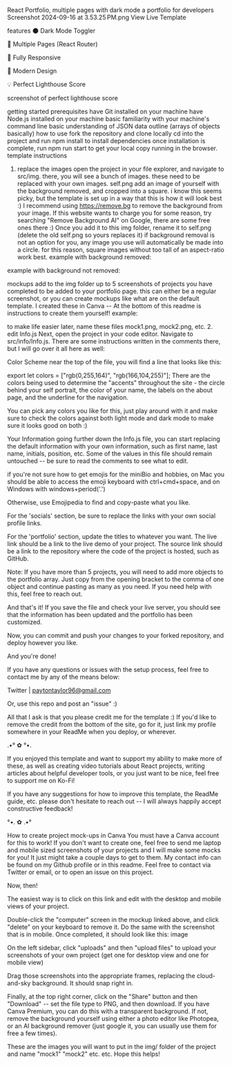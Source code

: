 React Portfolio, multiple pages with dark mode
a portfolio for developers
Screenshot 2024-09-16 at 3.53.25 PM.png
View Live Template

features
🌑 Dark Mode Toggler

📖 Multiple Pages (React Router)

📱 Fully Responsive

🎨 Modern Design

💡 Perfect Lighthouse Score

screenshot of perfect lighthouse score

getting started
prerequisites
have Git installed on your machine
have Node.js installed on your machine
basic familiarity with your machine's command line
basic understanding of JSON data outline (arrays of objects basically)
how to use
fork the repository and clone locally
cd into the project and run npm install to install dependencies
once installation is complete, run npm run start to get your local copy running in the browser.
template instructions
1. replace the images
open the project in your file explorer, and navigate to src/img. there, you will see a bunch of images. these need to be replaced with your own images.
self.png
add an image of yourself with the background removed, and cropped into a square. i know this seems picky, but the template is set up in a way that this is how it will look best :) I recommend using https://remove.bg to remove the background from your image. If this website wants to charge you for some reason, try searching "Remove Background AI" on Google, there are some free ones there :)
Once you add it to this img folder, rename it to self.png (delete the old self.png so yours replaces it)
if background removal is not an option for you, any image you use will automatically be made into a circle. for this reason, square images without too tall of an aspect-ratio work best.
example with background removed:


example with background not removed:


mockups
add to the img folder up to 5 screenshots of projects you have completed to be added to your portfolio page. this can either be a regular screenshot, or you can create mockups like what are on the default template. I created these in Canva -- At the bottom of this readme is instructions to create them yourself!
example: 

to make life easier later, name these files mock1.png, mock2.png, etc.
2. edit Info.js
Next, open the project in your code editor. Navigate to src/info/Info.js. There are some instructions written in the comments there, but I will go over it all here as well:

Color Scheme
near the top of the file, you will find a line that looks like this:

export let colors = ["rgb(0,255,164)", "rgb(166,104,255)"];
There are the colors being used to determine the "accents" throughout the site - the circle behind your self portrait, the color of your name, the labels on the about page, and the underline for the navigation.

You can pick any colors you like for this, just play around with it and make sure to check the colors against both light mode and dark mode to make sure it looks good on both :)

Your Information
going further down the Info.js file, you can start replacing the default information with your own information, such as first name, last name, initials, position, etc. Some of the values in this file should remain untouched -- be sure to read the comments to see what to edit.

if you're not sure how to get emojis for the miniBio and hobbies, on Mac you should be able to access the emoji keyboard with ctrl+cmd+space, and on Windows with windows+period('.')

Otherwise, use Emojipedia to find and copy-paste what you like.

For the 'socials' section, be sure to replace the links with your own social profile links.

For the 'portfolio' section, update the titles to whatever you want. The live link should be a link to the live demo of your project. The source link should be a link to the repository where the code of the project is hosted, such as GitHub.

Note: If you have more than 5 projects, you will need to add more objects to the portfolio array. Just copy from the opening bracket to the comma of one object and continue pasting as many as you need. If you need help with this, feel free to reach out.

And that's it! If you save the file and check your live server, you should see that the information has been updated and the portfolio has been customized.

Now, you can commit and push your changes to your forked repository, and deploy however you like.

And you're done!

If you have any questions or issues with the setup process, feel free to contact me by any of the means below:

Twitter | paytontaylor96@gmail.com

Or, use this repo and post an "issue" :)

All that I ask is that you please credit me for the template :) If you'd like to remove the credit from the bottom of the site, go for it, just link my profile somewhere in your ReadMe when you deploy, or wherever.

.•° ✿ °•.

If you enjoyed this template and want to support my ability to make more of these, as well as creating video tutorials about React projects, writing articles about helpful developer tools, or you just want to be nice, feel free to support me on Ko-Fi!

If you have any suggestions for how to improve this template, the ReadMe guide, etc. please don't hesitate to reach out -- I will always happily accept constructive feedback!

°•. ✿ .•°

How to create project mock-ups in Canva
You must have a Canva account for this to work! If you don't want to create one, feel free to send me laptop and mobile sized screenshots of your projects and I will make some mocks for you! It just might take a couple days to get to them. My contact info can be found on my Github profile or in this readme. Feel free to contact via Twitter or email, or to open an issue on this project.

Now, then!

The easiest way is to click on this link and edit with the desktop and mobile views of your project.

Double-click the "computer" screen in the mockup linked above, and click "delete" on your keyboard to remove it. Do the same with the screenshot that is in mobile. Once completed, it should look like this: image

On the left sidebar, click "uploads" and then "upload files" to upload your screenshots of your own project (get one for desktop view and one for mobile view)

Drag those screenshots into the appropriate frames, replacing the cloud-and-sky background. It should snap right in.

Finally, at the top right corner, click on the "Share" button and then "Download" -- set the file type to PNG, and then download. If you have Canva Premium, you can do this with a transparent background. If not, remove the background yourself using either a photo editor like Photopea, or an AI background remover (just google it, you can usually use them for free a few times).

These are the images you will want to put in the img/ folder of the project and name "mock1" "mock2" etc. etc. Hope this helps!